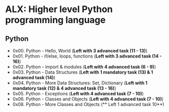# ALX: Higher level Python programming language
## Python
- 0x00. Python - Hello, World (**Left with 3 advanced task (11 - 13)**)
- 0x01. Python - if/else, loops, functions (**Left with 3 advanced task (14 - 16)**)
- 0x02. Python - import & modules (**Left with 4 advanced task (6 - 9)**)
- 0x03. Python - Data Structures (**Left with 1 mandatory task (13) & 1 advanced task (14)**)
- 0x04. Python - More Data Structures: Set, Dictionary (**Left with 1 mandatory task (12) & 4 advanced task (13 - 16)**)
- 0x05. Python - Exceptions (**Left with 4 advanced task (7 - 10)**)
- 0x06. Python - Classes and Objects (**Left with 4 advanced task (7 - 10)**)
- 0x08. Python - More Classes and Objects (** Left 1 advanced task 10**)

